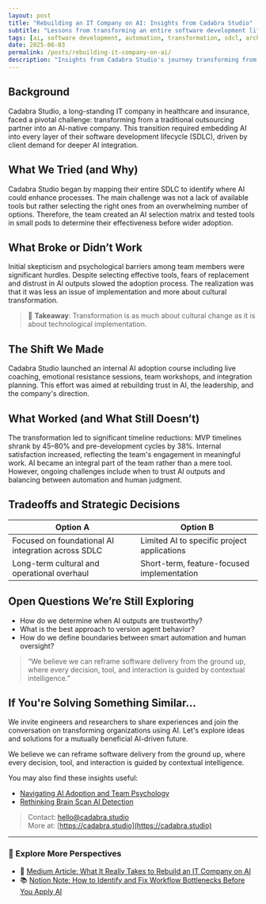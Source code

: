 ```yaml
---
layout: post
title: "Rebuilding an IT Company on AI: Insights from Cadabra Studio"
subtitle: "Lessons from transforming an entire software development lifecycle using AI"
tags: [ai, software development, automation, transformation, sdcl, architecture, engineering decision, ai adoption, it company, ai-ready, ai-ready-ux, human-ai-interaction, organizational-change]
date: 2025-06-03
permalink: /posts/rebuilding-it-company-on-ai/
description: "Insights from Cadabra Studio's journey transforming from a traditional IT company to an AI-native organization by embedding AI into every layer of the SDLC."
---
```


## Background

Cadabra Studio, a long-standing IT company in healthcare and insurance, faced a pivotal challenge: transforming from a traditional outsourcing partner into an AI-native company. This transition required embedding AI into every layer of their software development lifecycle (SDLC), driven by client demand for deeper AI integration.

## What We Tried (and Why)

Cadabra Studio began by mapping their entire SDLC to identify where AI could enhance processes. The main challenge was not a lack of available tools but rather selecting the right ones from an overwhelming number of options. Therefore, the team created an AI selection matrix and tested tools in small pods to determine their effectiveness before wider adoption.

## What Broke or Didn’t Work

Initial skepticism and psychological barriers among team members were significant hurdles. Despite selecting effective tools, fears of replacement and distrust in AI outputs slowed the adoption process. The realization was that it was less an issue of implementation and more about cultural transformation.

> 📌 **Takeaway**: Transformation is as much about cultural change as it is about technological implementation.

## The Shift We Made

Cadabra Studio launched an internal AI adoption course including live coaching, emotional resistance sessions, team workshops, and integration planning. This effort was aimed at rebuilding trust in AI, the leadership, and the company's direction.

## What Worked (and What Still Doesn’t)

The transformation led to significant timeline reductions: MVP timelines shrank by 45–80% and pre-development cycles by 38%. Internal satisfaction increased, reflecting the team's engagement in meaningful work. AI became an integral part of the team rather than a mere tool. However, ongoing challenges include when to trust AI outputs and balancing between automation and human judgment.

## Tradeoffs and Strategic Decisions

| Option A                                             | Option B                                     |
|------------------------------------------------------|----------------------------------------------|
| Focused on foundational AI integration across SDLC   | Limited AI to specific project applications  |
| Long-term cultural and operational overhaul          | Short-term, feature-focused implementation   |

## Open Questions We’re Still Exploring

- How do we determine when AI outputs are trustworthy?
- What is the best approach to version agent behavior?
- How do we define boundaries between smart automation and human oversight?

> “We believe we can reframe software delivery from the ground up, where every decision, tool, and interaction is guided by contextual intelligence.”

## If You're Solving Something Similar...

We invite engineers and researchers to share experiences and join the conversation on transforming organizations using AI. Let's explore ideas and solutions for a mutually beneficial AI-driven future.

We believe we can reframe software delivery from the ground up, where every decision, tool, and interaction is guided by contextual intelligence.

You may also find these insights useful:

- [Navigating AI Adoption and Team Psychology](/posts/navigating-ai-adoption-team-psychology/)
- [Rethinking Brain Scan AI Detection](/posts/rethinking-brain-scan-ai-detection/)

> Contact: hello@cadabra.studio  
> More at: [https://cadabra.studio](https://cadabra.studio)

---

### 🔗 Explore More Perspectives

- 📰 [Medium Article: What It Really Takes to Rebuild an IT Company on AI](https://cadabrastudio.medium.com/what-it-really-takes-to-rebuild-an-it-company-on-ai-d2623f62c9ba)
- 📚 [Notion Note: How to Identify and Fix Workflow Bottlenecks Before You Apply AI](https://classy-sugar-6ff.notion.site/How-to-Identify-and-Fix-Workflow-Bottlenecks-Before-You-Apply-AI-2079b3e9140380a3bd5edca001af2a32?pvs=4)

```

